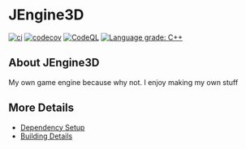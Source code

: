 # JEngine3D

[![ci](https://github.com/JesusKrists/JEngine3D/actions/workflows/ci.yml/badge.svg)](https://github.com/JesusKrists/JEngine3D/actions/workflows/ci.yml)
[![codecov](https://codecov.io/gh/JesusKrists/JEngine3D/branch/main/graph/badge.svg)](https://codecov.io/gh/JesusKrists/JEngine3D)
[![CodeQL](https://github.com/JesusKrists/JEngine3D/actions/workflows/codeql-analysis.yml/badge.svg)](https://github.com/JesusKrists/JEngine3D/actions/workflows/codeql-analysis.yml)
[![Language grade: C++](https://img.shields.io/lgtm/grade/cpp/github/JesusKrists/JEngine3D)](https://lgtm.com/projects/g/JesusKrists/JEngine3D)

## About JEngine3D

My own game engine because why not. I enjoy making my own stuff


## More Details

 * [Dependency Setup](README_dependencies.md)
 * [Building Details](README_building.md)
